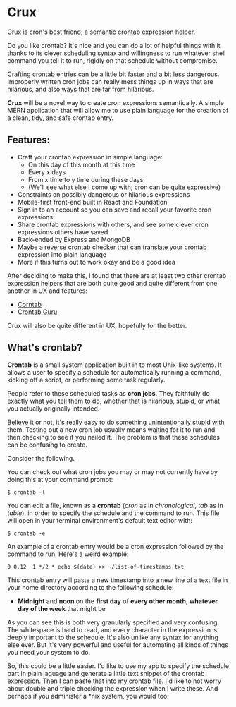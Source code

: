 # Crux

Crux is cron's best friend; a semantic crontab expression helper.

Do you like crontab? It's nice and you can do a lot of helpful things with it thanks to its clever scheduling syntax and willingness to run whatever shell command you tell it to run, rigidly on that schedule without compromise.

Crafting crontab entries can be a little bit faster and a bit less dangerous. Improperly written cron jobs can really mess things up in ways that are hilarious, and also ways that are far from hilarious.

__Crux__ will be a novel way to create cron expressions semantically. A simple MERN application that will allow me to use plain language for the creation of a clean, tidy, and safe crontab entry.

## Features:
- Craft your crontab expression in simple language:
  - On this day of this month at this time
  - Every x days
  - From x time to y time during these days
  - (We'll see what else I come up with; cron can be quite expressive)
- Constraints on possibly dangerous or hilarious expressions
- Mobile-first front-end built in React and Foundation
- Sign in to an account so you can save and recall your favorite cron expressions
- Share crontab expressions with others, and see some clever cron expressions others have saved
- Back-ended by Express and MongoDB
- Maybe a reverse crontab checker that can translate your crontab expression into plain language
- More if this turns out to work okay and be a good idea

After deciding to make this, I found that there are at least two other crontab expression helpers that are both quite good and quite different from one another in UX and features:
- [Corntab](http://corntab.com)
- [Crontab Guru](https://crontab.guru)

Crux will also be quite different in UX, hopefully for the better.

## What's crontab?
__Crontab__ is a small system application built in to most Unix-like systems. It allows a user to specify a schedule for automatically running a command, kicking off a script, or performing some task regularly.

People refer to these scheduled tasks as **__cron jobs__**. They faithfully do exactly what you tell them to do, whether that is hilarious, stupid, or what you actually originally intended.

Believe it or not, it's really easy to do something unintentionally stupid with them. Testing out a new cron job usually means waiting for it to run and then checking to see if you nailed it. The problem is that these schedules can be confusing to create.

Consider the following.

You can check out what cron jobs you may or may not currently have by doing this at your command prompt:
```
$ crontab -l
```
You can edit a file, known as a **__crontab__** (*cron* as in *chronological*, *tab* as in *table*), in order to specify the schedule and the command to run. This file will open in your terminal environment's default text editor with:
```
$ crontab -e
```
An example of a crontab entry would be a cron expression followed by the command to run. Here's a weird example:
```
0 0,12  1 */2 * echo $(date) >> ~/list-of-timestamps.txt
```
This crontab entry will paste a new timestamp into a new line of a text file in your home directory according to the following schedule:
  - __Midnight__ and __noon__ on the __first day__ of __every other month__, __whatever day of the week__ that might be

As you can see this is both very granularly specified and very confusing. The whitespace is hard to read, and every character in the expression is deeply important to the schedule. It's also unlike any syntax for anything else ever. But it's very powerful and useful for automating all kinds of things you need your system to do.

So, this could be a little easier. I'd like to use my app to specify the schedule part in plain laguage and generate a little text snippet of the crontab expression. Then I can paste that into my crontab file. I'd like to not worry about double and triple checking the expression when I write these. And perhaps if you administer a \*nix system, you would too.
